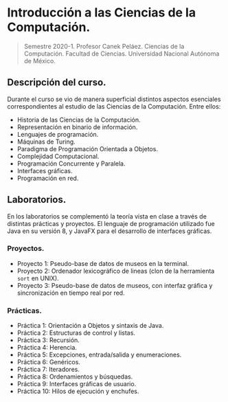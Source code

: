 # Introducción a las Ciencias de la Computación.
> Semestre 2020-1.
> Profesor Canek Peláez.
> Ciencias de la Computación. Facultad de Ciencias. Universidad Nacional Autónoma de México.

## Descripción del curso.
Durante el curso se vio de manera superficial distintos aspectos esenciales correspondientes al estudio de las Ciencias de la Computación. Entre ellos:
* Historia de las Ciencias de la Computación.
* Representación en binario de información.
* Lenguajes de programación.
* Máquinas de Turing.
* Paradigma de Programación Orientada a Objetos.
* Complejidad Computacional.
* Programación Concurrente y Paralela.
* Interfaces gráficas.
* Programación en red.

## Laboratorios.
En los laboratorios se complementó la teoría vista en clase a través de distintas prácticas y proyectos.
El lenguaje de programación utilizado fue Java en su versión 8, y JavaFX para el desarrollo de interfaces gráficas.

### Proyectos.
* Proyecto 1: Pseudo-base de datos de museos en la terminal.
* Proyecto 2: Ordenador lexicográfico de lineas (clon de la herramienta `sort` en UNIX).
* Proyecto 3: Pseudo-base de datos de museos, con interfaz gráfica y sincronización en tiempo real por red.

### Prácticas.
* Práctica 1: Orientación a Objetos y sintaxis de Java.
* Práctica 2: Estructuras de control y listas.
* Práctica 3: Recursión.
* Práctica 4: Herencia.
* Práctica 5: Excepciones, entrada/salida y enumeraciones.
* Práctica 6: Genéricos.
* Práctica 7: Iteradores.
* Práctica 8: Ordenamientos y búsquedas.
* Práctica 9: Interfaces gráficas de usuario.
* Práctica 10: Hilos de ejecución y enchufes.


